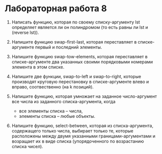 # Лабораторная работа 8

1. Написать функцию, которая по своему списку-аргументу lst определяет является ли он полиндромом (то есть равны ли lst и (reverse lst)).
2. Напишите функцию swap-first-last, которая переставляет в списке-аргументе первый и последний элементы.
3. Напишите функцию swap-tow-elements, которая переставляет в списке-аргументе два указанных своими порядковыми номерами элемента в этом списке.
4. Напишите две функции, swap-to-left и swap-to-right, которые производят круговую перестановку в списке-аргументе влево и вправо, соотвественно (на k позиций).
5. Напишите функцию, которая умножает на заданное число-аргумент все числа из заданного списка-аргумента, когда

    * все элементы списка – числа,
    * элементы списка – любые объекты.

6. Напишите функцию, select-between, которая из списка-аргумента, содержащего только числа, выбирает только те, которые расположены между двумя указанными границами-аргументами и возращает их в виде списка (упорядоченного по возрастанию списка чисел).
